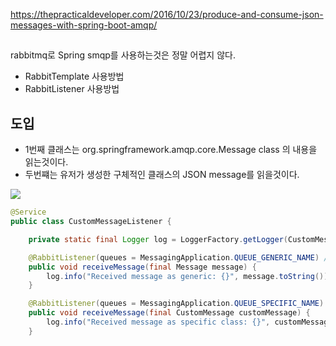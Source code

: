 https://thepracticaldeveloper.com/2016/10/23/produce-and-consume-json-messages-with-spring-boot-amqp/




##

rabbitmq로 Spring smqp를 사용하는것은 정말 어렵지 않다. 
* RabbitTemplate 사용방법
* RabbitListener 사용방법


## 도입


* 1번째 클래스는 org.springframework.amqp.core.Message class 의 내용을 읽는것이다.
* 두번쨰는 유저가 생성한 구체적인 클래스의 JSON message를 읽을것이다.


![](https://i.imgur.com/Kc50xYg.png)



```java
@Service
public class CustomMessageListener {

    private static final Logger log = LoggerFactory.getLogger(CustomMessageListener.class);

    @RabbitListener(queues = MessagingApplication.QUEUE_GENERIC_NAME) // 큐네임을 주면 그냥 읽은다.
    public void receiveMessage(final Message message) {
        log.info("Received message as generic: {}", message.toString());
    }

    @RabbitListener(queues = MessagingApplication.QUEUE_SPECIFIC_NAME)
    public void receiveMessage(final CustomMessage customMessage) {
        log.info("Received message as specific class: {}", customMessage.toString());
    }
```